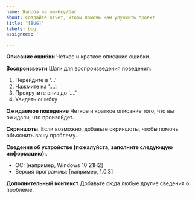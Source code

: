 ```yaml
---
name: Жалоба на ошибку/баг
about: Создайте отчет, чтобы помочь нам улучшить проект
title: "[BUG]"
labels: bug
assignees: ''

---
```


**Описание ошибки**
Четкое и краткое описание ошибки.

**Воспроизвести**
Шаги для воспроизведения поведения:
1. Перейдите в '...'
2. Нажмите на '....'.
3. Прокрутите вниз до '....'
4. Увидеть ошибку

**Ожидаемое поведение**
Четкое и краткое описание того, что вы ожидали, что произойдет.

**Скриншоты**.
Если возможно, добавьте скриншоты, чтобы помочь объяснить вашу проблему.

**Сведения об устройстве (пожалуйста, заполните следующую информацию):**.
 - ОС: [например, Windows 10 21H2]
 - Версия программы: [например, 1.0.3]

**Дополнительный контекст**
Добавьте сюда любые другие сведения о проблеме.
